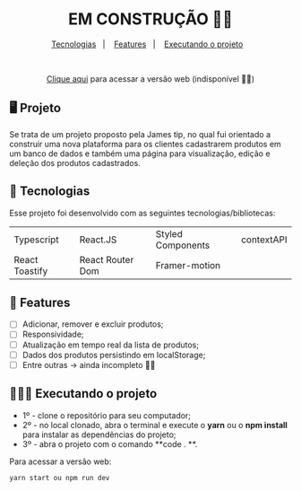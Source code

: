 <h1 align="center">EM CONSTRUÇÃO 🧱🚧</h1>

<p align="center">
  <a href="#-tecnologias">Tecnologias</a>&nbsp;&nbsp;&nbsp;|&nbsp;&nbsp;&nbsp;
  <a href="#-features">Features</a>&nbsp;&nbsp;&nbsp;|&nbsp;&nbsp;&nbsp;
  <a href="#-executando-o-projeto">Executando o projeto</a>&nbsp;&nbsp;&nbsp;
</p>

<br>

<p align="center">
  <a href="#" target="_blank">Clique aqui</a> para acessar a versão web (indisponível 🧱🚧)
</p>

## 🖥️ Projeto

Se trata de um projeto proposto pela James tip, no qual fui orientado a construir uma nova plataforma para os clientes cadastrarem produtos em um banco de dados e também uma página para visualização, edição e deleção dos produtos cadastrados.

## 📲 Tecnologias

Esse projeto foi desenvolvido com as seguintes tecnologias/bibliotecas:

<table border="0">
 <tr>
<td> Typescript</td>
<td> React.JS</td>
<td> Styled Components</td>
<td> contextAPI</td>
 </tr>
 <tr>
<td> React Toastify</td>
<td> React Router Dom</td>
<td> Framer-motion</td>

 </tr>
</table>

## 🌟 Features

-   [ ] Adicionar, remover e excluir produtos;
-   [ ] Responsividade;
-   [ ] Atualização em tempo real da lista de produtos;
-   [ ] Dados dos produtos persistindo em localStorage;
-   [ ] Entre outras -> ainda incompleto 🧱🚧

## 👨🏻‍💻 Executando o projeto

- 1º - clone o repositório para seu computador;
- 2º - no local clonado, abra o terminal e execute o **yarn** ou o **npm install** para instalar as dependências do projeto;
- 3º - abra o projeto com o comando **code . **.

Para acessar a versão web:

```cl
yarn start ou npm run dev
```
